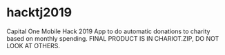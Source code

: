 # hacktj2019
Capital One Mobile Hack 2019
App to do automatic donations to charity based on monthly spending.
FINAL PRODUCT IS IN CHARIOT.ZIP, DO NOT LOOK AT OTHERS.
